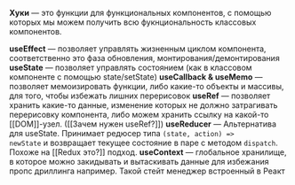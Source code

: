 **Хуки** — это функции для функциональных компонентов, с помощью которых мы можем получить всю фукнциональность классовых компонентов.

**useEffect** — позволяет управлять жизненным циклом компонента, соответственно это фаза обновления, монтирования/демонтирования 
**useState** — позволяет управлять состоянием (как в классовом компоненте с помощью state/setState)
**useCallback & useMemo** — позволяет мемоизировать функции, либо какие-то объекты и массивы, для того, чтобы избежать лишних перерисовок
**useRef** — позволяет хранить какие-то данные, изменение которых не должно затрагивать перерисовку компонента, либо можем хранить ссылку на какой-то [[DOM]]-узел. 
([[Зачем нужен useRef?]])
**useReducer** — Альтернатива для useState. Принимает редюсер типа `(state, action) => newState` и возвращает текущее состояние в паре с методом `dispatch`. Похоже на [[Redux  это?]] подход.
**useContext** — глобальное хранилище, в которое можно закидывать и вытаскивать данные для избежания пропс дриллинга например. Такой стейт менеджер встроенный в Реакт